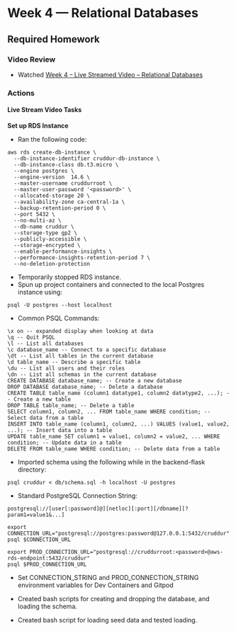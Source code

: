 # Week 4 — Relational Databases

## Required Homework

### Video Review

* Watched [Week 4 – Live Streamed Video – Relational Databases](https://www.youtube.com/live/EtD7Kv5YCUs)

### Actions

#### Live Stream Video Tasks

**Set up RDS Instance**

* Ran the following code:

```
aws rds create-db-instance \
  --db-instance-identifier cruddur-db-instance \
  --db-instance-class db.t3.micro \
  --engine postgres \
  --engine-version  14.6 \
  --master-username cruddurroot \
  --master-user-password '<password>' \
  --allocated-storage 20 \
  --availability-zone ca-central-1a \
  --backup-retention-period 0 \
  --port 5432 \
  --no-multi-az \
  --db-name cruddur \
  --storage-type gp2 \
  --publicly-accessible \
  --storage-encrypted \
  --enable-performance-insights \
  --performance-insights-retention-period 7 \
  --no-deletion-protection
```
* Temporarily stopped RDS instance.
* Spun up project containers and connected to the local Postgres instance using:

```
psql -U postgres --host localhost
```

* Common PSQL Commands:

```
\x on -- expanded display when looking at data
\q -- Quit PSQL
\l -- List all databases
\c database_name -- Connect to a specific database
\dt -- List all tables in the current database
\d table_name -- Describe a specific table
\du -- List all users and their roles
\dn -- List all schemas in the current database
CREATE DATABASE database_name; -- Create a new database
DROP DATABASE database_name; -- Delete a database
CREATE TABLE table_name (column1 datatype1, column2 datatype2, ...); -- Create a new table
DROP TABLE table_name; -- Delete a table
SELECT column1, column2, ... FROM table_name WHERE condition; -- Select data from a table
INSERT INTO table_name (column1, column2, ...) VALUES (value1, value2, ...); -- Insert data into a table
UPDATE table_name SET column1 = value1, column2 = value2, ... WHERE condition; -- Update data in a table
DELETE FROM table_name WHERE condition; -- Delete data from a table
```

* Imported schema using the following while in the backend-flask directory:

```
psql cruddur < db/schema.sql -h localhost -U postgres
```

* Standard PostgreSQL Connection String:

```
postgresql://[user[:password]@][netloc][:port][/dbname][?param1=value1&...]

export CONNECTION_URL="postgresql://postgres:password@127.0.0.1:5432/cruddur"
psql $CONNECTION_URL

export PROD_CONNECTION_URL="postgresql://cruddurroot:<password>@aws-rds-endpoint:5432/cruddur"
psql $PROD_CONNECTION_URL
```

* Set CONNECTION_STRING and PROD_CONNECTION_STRING environment variables for Dev Containers and Gitpod

* Created bash scripts for creating and dropping the database, and loading the schema.
* Created bash script for loading seed data and tested loading.



